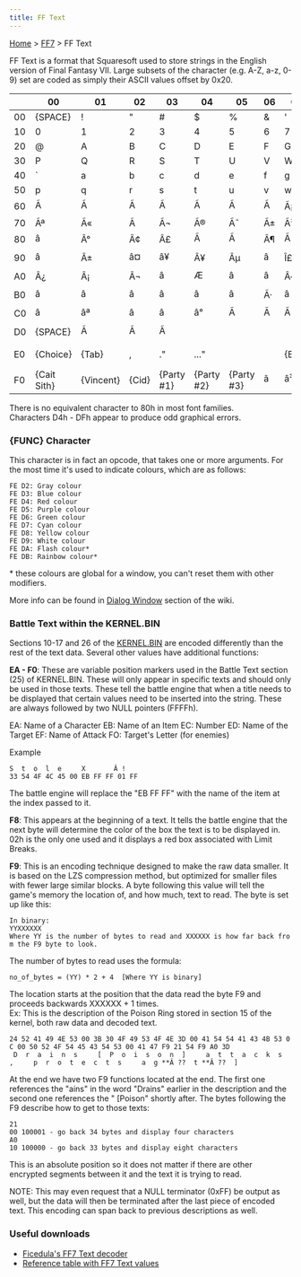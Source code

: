```yaml
---
title: FF Text
---
```


[Home](Main%20Page.md) > [FF7](FF7.md) > FF Text

FF Text is a format that Squaresoft used to store strings in the English
version of Final Fantasy VII. Large subsets of the character (e.g. A-Z,
a-z, 0-9) set are coded as simply their ASCII values offset by 0x20.

|     | 00          | 01        | 02    | 03          | 04          | 05          | 06  | 07    | 08        | 09         | 0A        | 0B        | 0C        | 0D       | 0E         | 0F       |
|-----|-------------|-----------|-------|-------------|-------------|-------------|-----|-------|-----------|------------|-----------|-----------|-----------|----------|------------|----------|
| 00  | {SPACE}     | !         | "     | \#          | $           | %           | &   | '     | (         | )          | \*        | \+        | ,         | \-       | .          | /        |
| 10  | 0           | 1         | 2     | 3           | 4           | 5           | 6   | 7     | 8         | 9          | :         | ;         | &lt;      | =        | &gt;       | ?        |
| 20  | @           | A         | B     | C           | D           | E           | F   | G     | H         | I          | J         | K         | L         | M        | N          | O        |
| 30  | P           | Q         | R     | S           | T           | U           | V   | W     | X         | Y          | Z         | \[       | \\        | \]       | ^          | \_       |
| 40  | \`          | a         | b     | c           | d           | e           | f   | g     | h         | i          | j         | k         | l         | m        | n          | o        |
| 50  | p           | q         | r     | s           | t           | u           | v   | w     | x         | y          | z         | {         | \|        | }        | \~         |          |
| 60  | Ã          | Ã        | Ã    | Ã          | Ã          | Ã          | Ã  | Ã¡    | Ã         | Ã¢         | Ã¤        | Ã£        | Ã¥        | Ã§       | Ã©         | Ã¨       |
| 70  | Ãª          | Ã«        | Ã­    | Ã¬          | Ã®          | Ã¯          | Ã±  | Ã³    | Ã²        | Ã´         | Ã¶        | Ãµ        | Ãº        | Ã¹       | Ã»         | Ã¼       |
| 80  | â         | Â°        | Â¢    | Â£          | Ã          | Ã          | Â¶  | Ã    | Â®        | Â©         | â¢       | Â´        | Â¨        | â       | Ã         | Ã       |
| 90  | â         | Â±        | â¤   | â¥         | Â¥          | Âµ          | â | Î£    | Î         | Ï         | â¡       | <u>Âª</u> | <u>Âº</u> | Î©       | Ã¦         | Ã¸       |
| A0  | Â¿          | Â¡        | Â¬    | â         | Æ          | â         | â | Â«    | Â»        | â¦        | {NOTHING} | Ã        | Ã        | Ã       | Å         | Å       |
| B0  | â         | â       | â   | â         | â         | â         | Ã·  | â   | Ã¿        | Å¸         | â       | Â¤        | â¹       | âº      | ï¬        | ï¬      |
| C0  | â          | âª       | â   | â         | â°         | Ã          | Ã  | Ã    | Ã        | Ã         | Ã­        | Ã®        | Ã¯        | Ã¬       | Ã         | Ã       |
| D0  | {SPACE}     | Ã        | Ã    | Ã          |             |             |     |       |           |            |           |           |           |          |            |          |
| E0  | {Choice}    | {Tab}     | ,     | ."          | ..."        |             |     | {EOL} | {New Scr} | {New Scr?} | {Cloud}   | {Barret}  | {Tifa}    | {Aerith} | {Red XIII} | {Yuffie} |
| F0  | {Cait Sith} | {Vincent} | {Cid} | {Party \#1} | {Party \#2} | {Party \#3} | ã | â³   | â       | â        |           |           |           |          | {FUNC}     | {END}    |

There is no equivalent character to 80h in most font families.  
Characters D4h - DFh appear to produce odd graphical errors.

### {FUNC} Character

This character is in fact an opcode, that takes one or more arguments.
For the most time it's used to indicate colours, which are as follows:

`FE D2: Gray colour`  
`FE D3: Blue colour`  
`FE D4: Red colour`  
`FE D5: Purple colour`  
`FE D6: Green colour`  
`FE D7: Cyan colour`  
`FE D8: Yellow colour`  
`FE D9: White colour`  
`FE DA: Flash colour*`  
`FE DB: Rainbow colour*`

\* these colours are global for a window, you can't reset them with
other modifiers.

More info can be found in [Dialog Window][] section of the wiki.

### Battle Text within the KERNEL.BIN

Sections 10-17 and 26 of the [KERNEL.BIN][] are encoded differently than
the rest of the text data. Several other values have additional
functions:

**EA - F0**: These are variable position markers used in the Battle Text
section (25) of KERNEL.BIN. These will only appear in specific texts and
should only be used in those texts. These tell the battle engine that
when a title needs to be displayed that certain values need to be
inserted into the string. These are always followed by two NULL pointers
(FFFFh).

EA: Name of a Character EB: Name of an Item EC: Number ED: Name of the
Target EF: Name of Attack FO: Target's Letter (for enemies)

Example

`S  t  o  l  e     X       Â !`  
`33 54 4F 4C 45 00 EB FF FF 01 FF`

The battle engine will replace the "EB FF FF" with the name of the item
at the index passed to it.

**F8**: This appears at the beginning of a text. It tells the battle
engine that the next byte will determine the color of the box the text
is to be displayed in. 02h is the only one used and it displays a red
box associated with Limit Breaks.

**F9**: This is an encoding technique designed to make the raw data
smaller. It is based on the LZS compression method, but optimized for
smaller files with fewer large similar blocks. A byte following this
value will tell the game's memory the location of, and how much, text to
read. The byte is set up like this:

`In binary:`  
`YYXXXXXX`  
`Where YY is the number of bytes to read and XXXXXX is how far back from the F9 byte to look.`

The number of bytes to read uses the formula:

`no_of_bytes = (YY) * 2 + 4  [Where YY is binary]`

The location starts at the position that the data read the byte F9 and
proceeds backwards XXXXXX + 1 times.  
Ex: This is the description of the Poison Ring stored in section 15 of
the kernel, both raw data and decoded text.

`24 52 41 49 4E 53 00 3B 30 4F 49 53 4F 4E 3D 00 41 54 54 41 43 4B 53 0C 00 50 52 4F 54 45 43 54 53 00 41 47 F9 21 54 F9 A0 3D`  
` D  r  a  i  n  s     [  P  o  i  s  o  n  ]     a  t  t  a  c  k  s  ,     p  r  o  t  e  c  t  s     a  g **Â ??  t **Â ??  ]`

At the end we have two F9 functions located at the end. The first one
references the "ains" in the word "Drains" earlier in the description
and the second one references the " \[Poison" shortly after. The bytes
following the F9 describe how to get to those texts:

`21`  
`00 100001 - go back 34 bytes and display four characters`  
`A0`  
`10 100000 - go back 33 bytes and display eight characters`

This is an absolute position so it does not matter if there are other
encrypted segments between it and the text it is trying to read.

NOTE: This may even request that a NULL terminator (0xFF) be output as
well, but the data will then be terminated after the last piece of
encoded text. This encoding can span back to previous descriptions as
well.

### Useful downloads

-   [Ficedula's FF7 Text decoder][]
-   [Reference table with FF7 Text values][]

  [Dialog Window]: ../Field/DialogWindow.md#Special%20Letters "wikilink"
  [KERNEL.BIN]: ../Kernel/Kernel.bin.md "wikilink"
  [Ficedula's FF7 Text decoder]: http://aaronserv.dyndns.org/hosting/qhimmwiki/ficedula_ff7textdecoder_1.00.zip
  [Reference table with FF7 Text values]: http://www.subfan.pl/ff7pl/fieldtool.tbl
